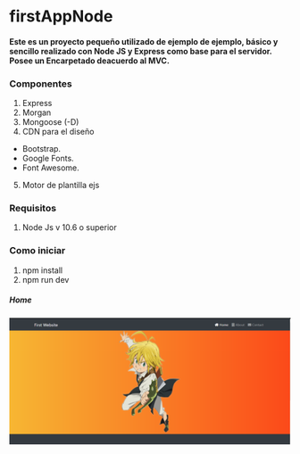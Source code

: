 # firstAppNode


#### Este es un proyecto pequeño utilizado de ejemplo de ejemplo, básico y sencillo realizado con Node JS y Express como base para el servidor. Posee un Encarpetado deacuerdo al MVC.

### Componentes
 1. Express
 2. Morgan
 3. Mongoose (-D)
 4. CDN para el diseño 
 * Bootstrap.
 * Google Fonts.
 * Font Awesome.
 
 5. Motor de plantilla ejs
 
 
 ### Requisitos
 1. Node Js v 10.6 o superior 


### Como iniciar
 1. npm install
 2. npm run dev



##### Home
![alt text](https://github.com/JuanKno/firstAppNode/blob/master/src/public/images/nodeforstapp.png)
